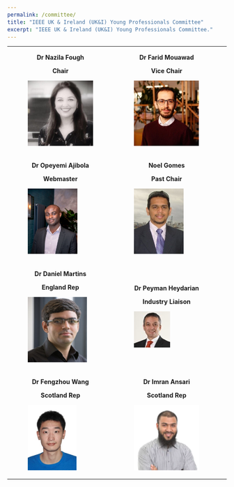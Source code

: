```yaml
---
permalink: /committee/
title: "IEEE UK & Ireland (UK&I) Young Professionals Committee"
excerpt: "IEEE UK & Ireland (UK&I) Young Professionals Committee."
---
```

<table>
    <tr>
        <td>
            <p style="text-align: center;"><strong>Dr Nazila Fough</strong></p>
            <p style="text-align: center;"><strong>Chair</strong></p>
            <figure>
                <img src="/assets/images/committee/Nazila.jpg" style="max-width:150px; height:150px">
            </figure>
        </td>
        <td>
            <p style="text-align: center;"><strong>Dr Farid Mouawad</strong></p>
            <p style="text-align: center;"><strong>Vice Chair</strong></p>
            <figure>
                <img src="/assets/images/committee/Farid.jpg" style="max-width:150px; height:150px">
            </figure>
        </td>
        <td>
            <p style="text-align: center;"><strong>Rajitha De Silva</strong></p>
            <p style="text-align: center;"><strong>Secretary</strong></p>
            <figure>
                <img src="/assets/images/committee/Rajitha.jpg" style="max-width:150px; height:150px">
            </figure>
        </td>
        <td>
            <p style="text-align: center;"><strong>Koushik Kumar Nundy</strong></p>
            <p style="text-align: center;"><strong>Treasurer</strong></p>
            <figure>
                <img src="/assets/images/committee/Koushik Nundy.JPG" style="max-width:150px; height:150px">
            </figure>
        </td>
    </tr>
    <tr>
        <td>
            <p style="text-align: center;"><strong>Dr Opeyemi Ajibola</strong></p>
            <p style="text-align: center;"><strong>Webmaster</strong></p>
            <figure>
                <img src="/assets/images/committee/Opeyemi.JPG" style="max-width:150px; height:150px">
            </figure>
        </td>
        <td>
            <p style="text-align: center;"><strong>Noel Gomes</strong></p>
            <p style="text-align: center;"><strong>Past Chair</strong></p>
            <figure>
                <img src="/assets/images/committee/Noel.jpg" style="max-width:150px; height:150px">
            </figure>
        </td>
        <td>
            <p style="text-align: center;"><strong>Dr Thaddeus Eze</strong></p>
            <p style="text-align: center;"><strong>Past Vice Chair</strong></p>
            <figure>
                <img src="/assets/images/committee/Thaddeus.jpg" style="max-width:150px; height:150px">
            </figure>
        </td>
        <td>
            <p style="text-align: center;"><strong>Dr Othman Younus</strong></p>
            <p style="text-align: center;"><strong>England Rep</strong></p>
            <figure>
                <img src="/assets/images/committee/Othman.jpg" style="max-width:150px; height:150px">
            </figure>
        </td>
    </tr>
    <tr>
        <td>
            <p style="text-align: center;"><strong>Dr Daniel Martins</strong></p>
            <p style="text-align: center;"><strong>England Rep</strong></p>
            <figure>
                <img src="/assets/images/committee/Daniel.jpg" style="max-width:150px; height:150px">
            </figure>
        </td>
        <td>
            <p style="text-align: center;"><strong>Dr Peyman Heydarian</strong></p>
            <p style="text-align: center;"><strong>Industry Liaison</strong></p>
            <figure>
                <img src="/assets/images/committee/Peyman.jpg" style="max-width:150px; max-height:150px">
            </figure>
        </td>
        <td>
            <p style="text-align: center;"><strong>Faranak Fough</strong></p>
            <p style="text-align: center;"><strong>Scotland Rep</strong></p>
            <figure>
                <img src="/assets/images/committee/Faranak.jpg" style="max-width:150px; height:150px">
            </figure>
        </td>
        <td>
            <p style="text-align: center;"><strong>Mehrnaz Taheri</strong></p>
            <p style="text-align: center;"><strong>Scotland Rep</strong></p>
            <figure>
                <img src="/assets/images/committee/Mehrnaz.jpg" style="max-width:150px; height:150px">
            </figure>
        </td>
    </tr>
    <tr>
        <td>
            <p style="text-align: center;"><strong>Dr Fengzhou Wang</strong></p>
            <p style="text-align: center;"><strong>Scotland Rep</strong></p>
            <figure>
                <img src="/assets/images/committee/Fengzhou.jpg" style="max-width:150px; height:150px">
            </figure>
        </td>
        <td>
            <p style="text-align: center;"><strong>Dr Imran Ansari</strong></p>
            <p style="text-align: center;"><strong>Scotland Rep</strong></p>
            <figure>
                <img src="/assets/images/committee/Imran.png" style="max-width:150px; height:150px">
            </figure>
        </td>
        <td>
        </td>
        <td>
        </td>
    </tr>
</table>
